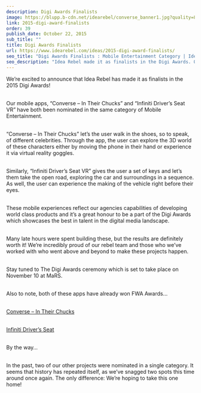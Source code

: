 ```yaml
---
description: Digi Awards Finalists
image: https://blupp.b-cdn.net/idearebel/converse_banner1.jpg?quality=80&width=800
link: 2015-digi-award-finalists
order: 39
publish_date: October 22, 2015
sub_title: ""
title: Digi Awards Finalists
url: https://www.idearebel.com/ideas/2015-digi-award-finalists/
seo_title: "Digi Awards Finalists : Mobile Entertainment Category | Idea Rebel"
seo_description: "Idea Rebel made it as finalists in the Digi Awards. Our mobile apps for Converse & Infinity were nominated in the category of Mobile Entertainment."
---
```

We’re excited to announce that Idea Rebel has made it as finalists in the 2015 Digi Awards!

\
Our mobile apps, “Converse – In Their Chucks” and “Infiniti Driver’s Seat VR” have both been nominated in the same category of Mobile Entertainment.

\
“Converse – In Their Chucks” let’s the user walk in the shoes, so to speak, of different celebrities.  Through the app, the user can explore the 3D world of these characters either by moving the phone in their hand or experience it via virtual reality goggles.

\
Similarly, “Infiniti Driver’s Seat VR” gives the user a set of keys and let’s them take the open road, exploring the car and surroundings in a sequence.  As well, the user can experience the making of the vehicle right before their eyes.

\
These mobile experiences reflect our agencies capabilities of developing world class products and it’s a great honour to be a part of the Digi Awards which showcases the best in talent in the digital media landscape.

\
Many late hours were spent building these, but the results are definitely worth it!  We’re incredibly proud of our rebel team and those who we’ve worked with who went above and beyond to make these projects happen.

\
Stay tuned to The Digi Awards ceremony which is set to take place on November 10 at MaRS.

\
Also to note, both of these apps have already won FWA Awards…

\
[Converse – In Their Chucks](https://thefwa.com/cases/converse-in-their-chucks-vr-films)

\
[Infiniti Driver’s Seat](https://thefwa.com/cases/infiniti-driver-s-seat)

\
By the way…

\
In the past, two of our other projects were nominated in a single category.  It seems that history has repeated itself, as we’ve snagged two spots this time around once again. The only difference: We’re hoping to take this one home!

